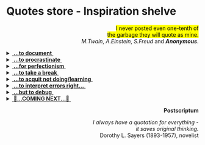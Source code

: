 # Quotes store - Inspiration shelve

<p dir="rtl"><mark>I never posted even one-tenth of<br/>
.the garbage they will quote as mine</mark><br/>
.<i>M.Twain</i>, <i>A.Einstein</i>, <i>S.Freud</i> and <i><b>Anonymous</b></i></p>

<details>
<summary><ins>&nbsp;<b>...to document</b>&nbsp;</ins></summary>
&nbsp;

> **Epistula non erubescit**\
― _Marcus Tullius Cicero (106-43 BC)_\
<sub>[Compiler too]</sub>

> **There's no such freak who wouldn't find a mate and there's**\
**no such nonsense that won't find a proper reader.**\
― _Anton Chekhov (1860-1904)_, "Rules for novice writers"

> **Write what you know.**\
― _Mark Twain (1835-1910)_

> **_If you could know in what a dirty drain_**\
> **_The verse does grow without having shame,_** ...\
― _Anna Akhmatova (1889-1866)_, 1964 Nobel Prize in Literature nominee\
"I have no use for odes in battles...", 1964

> **If they give you lined paper, write the other way.**\
― _Juan Ramón Jiménez (1881-1958)_, 1956 Nobel Prize in Literature awardee\
**And so I invented the Monospace.**\
― _George Williams_ (*assumed)

> **Gimme that torch, now!**\
― _Ray Bradbury (1920-2012)_\
after reading the _Twilight_ novel series (*assumed)

---

</details>

<details>
<summary><ins>&nbsp;<b>...to procrastinate</b>&nbsp;</ins></summary>
&nbsp;
 
<mark><b>&nbsp;Presented to you by ...</b></mark>
<br /><picture><img alt="Leonardo da Vinci (1452-1519)" src="../../../../_rsc/_img/art/OldMasters/Leo(1452-1519)-portrait-found_2008_nearNaples.jpg" /></picture><br />
<mark><b>...Leonardo the Great Procrastinator</b></mark> ([widely known](https://interactions.acm.org/blog/view/leonardo-da-vinci-the-great-procrastinator) and "certified" by court)

#### Idioms and proverbs

> **Nice guys finish last**.\
From the baseball world of the late 1940s - [learn more](https://crossidiomas.com/nice-guys-finish-last/)

> **The bird catches the early worm.**\
(The late cat catches the dozy bird.)

#### Scientifically proven

> **One never notices what has been done; one can only see what remains to be done.**\
_― Maria Skłodowska-Curie (1867-1934)_, Nobel prize awardee\
Letter to her brother (1894)

<sup>PL</sup> <sub>Original: "Człowiek nigdy nie ogląda się na to, co zrobione, ale na to patrzy, co ma przed sobą do zrobienia."</sub>

---

</details>

<details>
<summary><ins>&nbsp;<b>...for perfectionism</b>&nbsp;</ins></summary>
&nbsp;
 
<mark><b>&nbsp;Presented to you by ...</b></mark>
<br /><picture><img alt="Collage: best works of modern perfectionism" src="../../../../_rsc/_img/memes/collage-modern_perfectionism.jpg" /></picture><br />

#### Classics

> **Trifles make perfection, and perfection is no trifle.**\
attributed to _Michelangelo_ (1475-1564) about his David statue\
(for which allegedly the Master surveyed the marble piece for two years)

 #### Naturalism 
 
> The role of the infinitely small in nature is infinitely great.\
― _Louis Pasteur (1822-1895)_\
<sup>🇫🇷</sup> <sub>Original: “Le rôle de l’infiniment petit dans la nature est infiniment grand.”</sub>

#### Think like a grandmaster

> **... bear in mind these prudential rules, _viz._:\
having a good move, to seek for a better.**\
― _Domenico Lorenzo Ponziani (1719-1796)_, best known for chess writing\
<sub>Misattributed to _Emanuel Lasker_</sub>

#### East meets West

![Brevity - sibling of talent](https://img.shields.io/badge/Brevity-Sister_of_Talent-yellow)

> **Do only what only you can do.**\
― _Edsger W. Dijkstra (1930-2002),_\
_computer scientist, known i.a. for Dijkstra's algorithm._

Not only the East grant us profound and eloquent teaching! Whatever Mr. Kipling* did say.<sup>©️</sup>

&nbsp;&nbsp;&nbsp;&nbsp;<sup>©️</sup> <sub>"East is East, and West is West, and never the twain shall meet..."</sub>

---
</details>

<details>
<summary><ins>&nbsp;<b>...to take a break</b>&nbsp;</ins></summary>
&nbsp;
 
<mark><b>&nbsp;Presented to you by ...</b></mark>
<br /><picture><img src="../../../../_rsc/_img/photo/misc/Twitter-FTX_SamFried.jpg" alt="nap in FTX office" /></picture><br />
<mark><b>... Sam&nbsp;</b></mark> who [Fried Bankm**e**n](https://www.techtarget.com/whatis/feature/FTX-scam-explained-Everything-you-need-to-know) and not only.
 
#### German philosophy always rules

> **Don't believe any thought that wasn't born in the open air and with free movement.**<sup>🚶</sup>\
― _Friedrich Wilhelm Nietzsche_ (1844-1900)\
> &nbsp;\
> **We should consider every day lost on which we have not danced at least once**.<sup>👯</sup>\
> _\*idem*_

&nbsp;&nbsp;&nbsp;&nbsp;&nbsp;&nbsp;&nbsp;<sup>🚶</sup> <sub>Full original: „So wenig als möglich sitzen; keinem Gedanken Glauben schenken, der nicht im Freien geboren ist und bei freier Bewegung – in dem nicht auch die Muskeln ein Fest feiern. Alle Vorteile kommen aus den Eingeweiden. – Das Sitzfleisch – ich sagte es schon einmal – die eigentliche Sünde wider den heiligen Geist.“\
 Ecce Homo. Wie man wird, was man ist (1889),</sub>\
&nbsp;&nbsp;&nbsp;&nbsp;&nbsp;&nbsp;&nbsp;<sup>👯</sup> <sub>Original: „Wir sollten jeden Tag als verloren betrachten, an dem wir nicht mindestens einmal getanzt haben.“</sub>


#### Great ideas that came in the sleep

To name a few of the officially recognized:

+ _The principles of analytical geometry_, René Descartes (1596-1650)
+ _The periodic table of chemical elements_, Dmitri Mendeleev (1834-1907)
+ _Special relativity theory_, Albert Einstein (1879-1955)
+ _The model of the atom_, Neils Bohr (1885-1962)
+ _Structure of the benzene molecule_, August Kekulé (1829-1896)
+ _Sewing machine_, Elias Howe (1819-1867)

---

</details>

<details>
<summary><ins>&nbsp;<b>...to acquit not doing/learning</b>&nbsp;</ins></summary>
&nbsp;
 
<mark><b>&nbsp;Presented to you by ...</b></mark>
<br /><picture><img alt="Luca Giordano: The dream of Solomon" src="../../../../_rsc/_img/art/OldMasters/LucaGiordano-TheDreamOfSolomon-w555px.jpg" /></picture><br />
<mark><b>...King Solomon</b></mark>, who said:

> **For in much wisdom is much grief: and he that increaseth knowledge increaseth sorrow.**\
Ecclesiastes 1:18, Webster's Bible Translation.

#### Laws of nature

> **Nature uses as little as possible of anything.**\
_Johannes Kepler_ (1571-1630), key prolific astronomer

#### F.A.Q.

> **That question is too good to spoil with an answer.**\
― _Harry Mulisch (1927-2010)_, The Discovery of Heaven\
<sub>This quote is also known from earlier authors.</sub>

#### Forbes talent selection

![Ignoramus et ignorabimus](https://img.shields.io/badge/Ignoramus-Ignorabimus-yellow)

> **Every time you create something new, there should be questions**...\
― _Elizabeth Holmes_, one of the 100 most influential people by Time magazine in 2015\
(April 2015 interview with CBS News)

> **I was a really negligent student.**\
_Sam Bankman-Fried_, FTX cofounder, [only Zuck has been this rich young](https://www.forbes.com/sites/stevenehrlich/2021/10/06/the-richest-under-30-in-the-world-all-thanks-to-crypto/)

#### Amulets against refactoring

> Somewhere it's better to curse in the darkness than to light a single candle.\
(Attributed to _Ferdinand von Zepellin_ or _von Hindenburg_)

#### Hammer❗

> If you wish to be a success in the world, promise everything, deliver nothing.\
― _Napoleon Bonaparte (1769-1821)_\
<sub>He failed as a result of being inconsistent with his own saying.</sub>

<sup>🇫🇷</sup> <sub>Original: "Si vous escomptez avoir du succès dans le monde, promettez tout, ne donnez rien."</sub>

#### Handshake thru generations

> **There are four things to watch forever:\
falling water, burning fire, starry sky,** and **tasks, you define and others commit**.\
_Earliest humans_ (ca. 300`000 ago)

---

</details>

<details>
<summary><ins>&nbsp;<b>...to interpret errors right...</b>&nbsp;</ins></summary>
&nbsp;
 
<mark><b>&nbsp;Presented to you by ...</b></mark>
<br /><picture><img alt="BSoD on Win98 presentation" src="../../../../_rsc/_img/photo/misc/1998.Win98-BSoD_w_BGates.jpg" /></picture><br />
(This **BSoD** must be an XX-century [history](https://en.wikipedia.org/wiki/Blue_screen_of_death) but it [struck](https://www.msn.com/en-us/news/technology/a-blue-screen-of-death-loop-how-a-crowdstrike-update-crashed-microsoft-systems-around-the-world/ar-BB1qgFNC) again in 2024.)

#### Customer gets the King

> _après nous le déluge_\
(fr: "After us the deluge may come for aught we care")\
attributed to Louis XV (1710-1774)

The motto under which some (rare) fix-budget outsourced projects are delivered.

#### Moralité 

"Errare humanum est, perseverare autem diabolicum." 

"To err is human, to forgive divine"\
Alexander Pope, poet (1688-1744)

---
</details>

<details>
<summary><ins>&nbsp;<b>...but to debug</b>&nbsp;</ins></summary>
&nbsp;
 
<mark><b>&nbsp;Presented to you by ...</b></mark>
<br /><picture><img alt="Teleevanglist: If there's no more room in stack, the bugs will walk the Earth..." 
                src="../../../../_rsc/_img/memes/misquote-no_more_stack.jpg" title="Stack is overflowing..." /></picture><br />
<mark><b>...Ken Foree fandom</b></mark>

 #### Already classics

> **Never allow the same bug to bite you twice.**\
_Steve Maguire_, programmer and author

> **I find it very odd. I’m a fairly private person who just sits in front of the computer and hacks on code.**\
_Andres Freund_, a programmer who occasionally prevented the ["century" cyberattack](https://en.wikipedia.org/wiki/XZ_Utils_backdoor), in <a href="https://www.nytimes.com/2024/04/03/technology/prevent-cyberattack-linux.html">NYT inteview</a>, 2024.

\_________________________________

</details>

<details>
<summary><ins>&nbsp;<b>🚧...COMING NEXT...🚧</b>&nbsp;</ins></summary>
&nbsp;

+ To find the right flattering words

\_________________________________

</details>

<p dir="rtl"><b>Postscriptum</b><br/></p>
<p dir="rtl"><i>- I always have a quotation for everything<br/>
.it saves original thinking</i><br/>
Dorothy L. Sayers (1893-1957), novelist</p>

